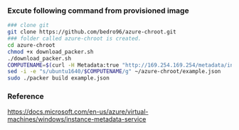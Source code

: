 ### Excute following command from provisioned image

```bash
### clone git
git clone https://github.com/bedro96/azure-chroot.git
### folder called azure-chroot is created.
cd azure-chroot
chmod +x download_packer.sh
./download_packer.sh
COMPUTENAME=$(curl -H Metadata:true "http://169.254.169.254/metadata/instance/compute/name?api-version=2017-08-01&format=text")
sed -i -e "s/ubuntu1640/$COMPUTENAME/g" ~/azure-chroot/example.json
sudo ./packer build example.json
```
### Reference
https://docs.microsoft.com/en-us/azure/virtual-machines/windows/instance-metadata-service
